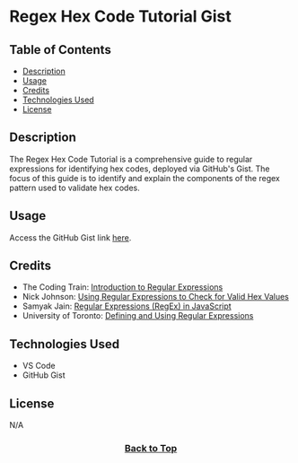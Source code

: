 # Regex Hex Code Tutorial Gist

## Table of Contents

* [Description](#description)
* [Usage](#usage)
* [Credits](#credits)
* [Technologies Used](#technologies-used)
* [License](#license)


## Description
The Regex Hex Code Tutorial is a comprehensive guide to regular expressions for identifying hex codes, deployed via GitHub's Gist. The focus of this guide is to identify and explain the components of the regex pattern used to validate hex codes.


## Usage
Access the GitHub Gist link [here](https://gist.github.com/eepitsporsche/7da046b5277228a99fd4b8d4520529dd).


## Credits
* The Coding Train: [Introduction to Regular Expressions](https://www.youtube.com/watch?v=7DG3kCDx53c)
* Nick Johnson: [Using Regular Expressions to Check for Valid Hex Values](https://medium.com/@harmoniacodes/using-regular-expressions-to-check-for-valid-hex-values-672eb089b5b0)
* Samyak Jain: [Regular Expressions (RegEx) in JavaScript](https://www.freecodecamp.org/news/regex-in-javascript/)
* University of Toronto: [Defining and Using Regular Expressions](http://steipe.biochemistry.utoronto.ca/abc/index.php/Regular_Expressions)


## Technologies Used
* VS Code
* GitHub Gist


## License
N/A


### <p align="center">[Back to Top](#regex-hex-code-tutorial-gist)</p>